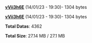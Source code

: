 [**vVii3h6E**](/data/vVii3h6E.txt) (14/01/23 - 19:30)- 1304 bytes

[**vVii3h6E**](/data/vVii3h6E.txt) (14/01/23 - 19:30)- 1304 bytes

**Total Datas**: 4362

**Total Size**: 27.14 MB / 27.1 MB